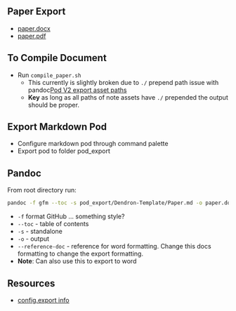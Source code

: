 ## Paper Export

- [paper.docx](./notes/export/paper.docx)
- [paper.pdf](./notes/export/paper.pdf)

## To Compile Document

- Run `compile_paper.sh`
  - This currently is slightly broken  due to `./` prepend path issue with pandoc[Pod V2 export asset paths](https://github.com/dendronhq/dendron/issues/3460)
  - **Key** as long as all paths of note assets have `./` prepended the output should be proper.

## Export Markdown Pod

- Configure markdown pod through command palette
- Export pod to folder pod_export

## Pandoc

From root directory run:

```bash
pandoc -f gfm --toc -s pod_export/Dendron-Template/Paper.md -o paper.docx --reference-doc=reference.docx
```

- `-f` format GitHub ... something style?
- `--toc` - table of contents
- `-s` - standalone
- `-o` - output
- `--reference-doc` - reference for word formatting. Change this docs formatting to change the export formatting.
- **Note**: Can also use this to export to word

## Resources

- [config.export info](https://wiki.dendron.so/notes/Un0n1ql7LfvMtmA9JEi4n/)
